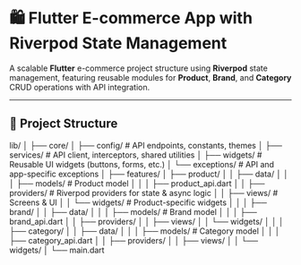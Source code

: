 # 🛍️ Flutter E-commerce App with Riverpod State Management

A scalable **Flutter** e-commerce project structure using **Riverpod** state management, featuring reusable modules for **Product**, **Brand**, and **Category** CRUD operations with API integration.

---

## 📂 Project Structure

lib/
│
├── core/
│ ├── config/ # API endpoints, constants, themes
│ ├── services/ # API client, interceptors, shared utilities
│ ├── widgets/ # Reusable UI widgets (buttons, forms, etc.)
│ └── exceptions/ # API and app-specific exceptions
│
├── features/
│ ├── product/
│ │ ├── data/
│ │ │ ├── models/ # Product model
│ │ │ ├── product_api.dart
│ │ ├── providers/ # Riverpod providers for state & async logic
│ │ ├── views/ # Screens & UI
│ │ └── widgets/ # Product-specific widgets
│ │
│ ├── brand/
│ │ ├── data/
│ │ │ ├── models/ # Brand model
│ │ │ ├── brand_api.dart
│ │ ├── providers/
│ │ ├── views/
│ │ └── widgets/
│ │
│ ├── category/
│ │ ├── data/
│ │ │ ├── models/ # Category model
│ │ │ ├── category_api.dart
│ │ ├── providers/
│ │ ├── views/
│ │ └── widgets/
│
└── main.dart

